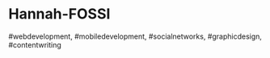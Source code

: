 # Hannah-FOSSI
#webdevelopment, #mobiledevelopment, #socialnetworks, #graphicdesign, #contentwriting
